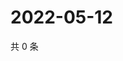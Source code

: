 # 2022-05-12

共 0 条

<!-- BEGIN WEIBO -->
<!-- 最后更新时间 Thu May 12 2022 17:20:50 GMT+0800 (China Standard Time) -->

<!-- END WEIBO -->
